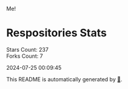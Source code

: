 Me!

# Respositories Stats
Stars Count: 237  
Forks Count: 7

2024-07-25 00:09:45  

This README is automatically generated by [🐰](https://github.com/rnitta/rnitta).

